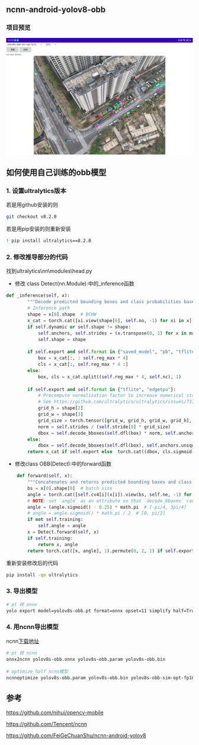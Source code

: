 
## ncnn-android-yolov8-obb

### 项目预览

![alt text](doc/Screenshot_20240716_111717_com.pipikai.github.jpg)

## 如何使用自己训练的obb模型
### 1. 设置ultralytics版本
若是用github安装的则
```bash
git checkout v8.2.0
```

若是用pip安装的则重新安装
```bash
! pip install ultralytics==8.2.0
```
### 2. 修改推导部分的代码

找到ultralytics\nn\modules\head.py
- 修改 class Detect(nn.Module):中的_inference函数
```python
def _inference(self, x):
        """Decode predicted bounding boxes and class probabilities based on multiple-level feature maps."""
        # Inference path
        shape = x[0].shape  # BCHW
        x_cat = torch.cat([xi.view(shape[0], self.no, -1) for xi in x], 2)
        if self.dynamic or self.shape != shape:
            self.anchors, self.strides = (x.transpose(0, 1) for x in make_anchors(x, self.stride, 0.5))
            self.shape = shape

        if self.export and self.format in {"saved_model", "pb", "tflite", "edgetpu", "tfjs"}:  # avoid TF FlexSplitV ops
            box = x_cat[:, : self.reg_max * 4]
            cls = x_cat[:, self.reg_max * 4 :]
        else:
            box, cls = x_cat.split((self.reg_max * 4, self.nc), 1)

        if self.export and self.format in {"tflite", "edgetpu"}:
            # Precompute normalization factor to increase numerical stability
            # See https://github.com/ultralytics/ultralytics/issues/7371
            grid_h = shape[2]
            grid_w = shape[3]
            grid_size = torch.tensor([grid_w, grid_h, grid_w, grid_h], device=box.device).reshape(1, 4, 1)
            norm = self.strides / (self.stride[0] * grid_size)
            dbox = self.decode_bboxes(self.dfl(box) * norm, self.anchors.unsqueeze(0) * norm[:, :2])
        else:
            dbox = self.decode_bboxes(self.dfl(box), self.anchors.unsqueeze(0)) * self.strides
        return x_cat if self.export else  torch.cat((dbox, cls.sigmoid()), 1)
```
- 修改class OBB(Detect):中的forward函数
 ```python
    def forward(self, x):
        """Concatenates and returns predicted bounding boxes and class probabilities."""
        bs = x[0].shape[0]  # batch size
        angle = torch.cat([self.cv4[i](x[i]).view(bs, self.ne, -1) for i in range(self.nl)], 2)  # OBB theta logits
        # NOTE: set `angle` as an attribute so that `decode_bboxes` could use it.
        angle = (angle.sigmoid() - 0.25) * math.pi  # [-pi/4, 3pi/4]
        # angle = angle.sigmoid() * math.pi / 2  # [0, pi/2]
        if not self.training:
            self.angle = angle
        x = Detect.forward(self, x)
        if self.training:
            return x, angle
        return torch.cat([x, angle], 1).permute(0, 2, 1) if self.export else (torch.cat([x[0], angle], 1), (x[1], angle))
```

重新安装修改后的代码

```bash
pip install -qe ultralytics
```

### 3. 导出模型

```bash
# pt 转 onnx
yolo export model=yolov8s-obb.pt format=onnx opset=11 simplify half=True
```
### 4. 用ncnn导出模型
ncnn[下载地址](https://github.com/Tencent/ncnn/releases/tag/20240410)

```bash
# pt 转 ncnn
onnx2ncnn yolov8s-obb.onnx yolov8s-obb.param yolov8s-obb.bin

# optimize half ncnn模型
ncnnoptimize yolov8s-obb.param yolov8s-obb.bin yolov8s-obb-sim-opt-fp16.param yolov8s-obb-sim-opt-fp16.bin 1
```


## 参考

https://github.com/nihui/opencv-mobile

https://github.com/Tencent/ncnn

https://github.com/FeiGeChuanShu/ncnn-android-yolov8
